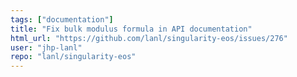 ```yaml
---
tags: ["documentation"]
title: "Fix bulk modulus formula in API documentation"
html_url: "https://github.com/lanl/singularity-eos/issues/276"
user: "jhp-lanl"
repo: "lanl/singularity-eos"
---
```


